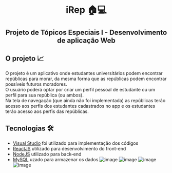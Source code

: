 <h1 align="center"> iRep 🏠💻 </h1>

<h2 align="center"> Projeto de Tópicos Especiais I - Desenvolvimento de aplicação Web</h2>

## O projeto 📈
O projeto é um aplicativo onde estudantes universitários podem encontrar repúblicas para morar, da mesma forma que as repúblicas podem encontrar possíveis futuros moradores.<br>
O usuário poderá optar por criar um perfil pessoal de estudante ou um perfil para sua república (ou ambos). <br>
Na tela de navegação (que ainda não foi implementada) as repúblicas terão acesso aos perfis dos estudantes cadastrados no app e os estudantes terão acesso aos perfis das repúblicas. <br>

## Tecnologias 🛠 
- [Visual Studio](https://visualstudio.microsoft.com/pt-br/downloads/) foi utilizado para implementação dos códigos 
- [ReactJS](https://pt-br.reactjs.org/) utilizado para desenvolvimento do front-end
- [NodeJS](https://nodejs.org/en/) utilizado para back-end
- [MySQL](https://www.mysql.com/) uzado para armazenar os dados
![image](https://user-images.githubusercontent.com/73140691/140830106-a047ddd4-c92a-41d6-ab16-e531abcd9ab4.png) ![image](https://user-images.githubusercontent.com/73140691/140830147-5b569094-f14a-4573-a7b0-9c2a611fd33b.png) ![image](https://user-images.githubusercontent.com/73140691/140830184-e48481eb-c68c-40e5-95fe-7f748ce00405.png)  ![image](https://user-images.githubusercontent.com/73140691/140830209-5a1198ef-39e9-460f-b820-0f2820fd525d.png)

 


